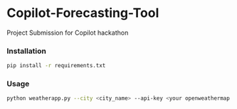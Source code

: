 # Copilot-Forecasting-Tool
Project Submission for Copilot hackathon

### Installation

```bash
pip install -r requirements.txt
```

### Usage

```bash
python weatherapp.py --city <city_name> --api-key <your openweathermap api key>
``` 
